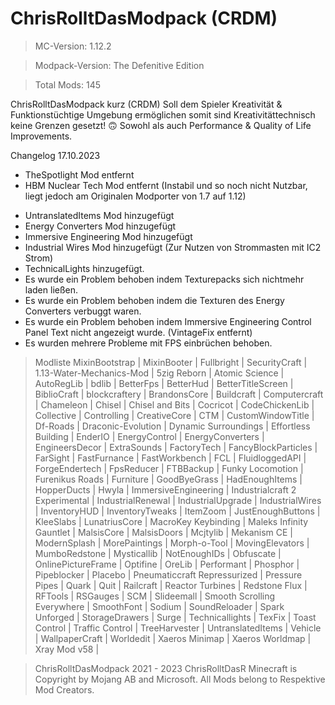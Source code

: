 # ChrisRolltDasModpack (CRDM)
> MC-Version: 1.12.2

> Modpack-Version: The Defenitive Edition

> Total Mods: 145 

ChrisRolltDasModpack kurz (CRDM)
Soll dem Spieler Kreativität & Funktionstüchtige Umgebung ermöglichen somit sind Kreativitättechnisch keine Grenzen gesetzt! 🙃
Sowohl als auch Performance & Quality of Life Improvements.

Changelog 17.10.2023
- TheSpotlight Mod entfernt
- HBM Nuclear Tech Mod entfernt (Instabil und so noch nicht Nutzbar, liegt jedoch am Originalen Modporter von 1.7 auf 1.12)
+ UntranslatedItems Mod hinzugefügt
+ Energy Converters Mod hinzugefügt
+ Immersive Engineering Mod hinzugefügt
+ Industrial Wires Mod hinzugefügt (Zur Nutzen von Strommasten mit IC2 Strom)
+ TechnicalLights hinzugefügt.
+ Es wurde ein Problem behoben indem Texturepacks sich nichtmehr laden ließen.
+ Es wurde ein Problem behoben indem die Texturen des Energy Converters verbuggt waren.
+ Es wurde ein Problem behoben indem Immersive Engineering Control Panel Text nicht angezeigt wurde. (VintageFix entfernt)
+ Es wurden mehrere Probleme mit FPS einbrüchen behoben.

>Modliste
MixinBootstrap |
MixinBooter |
Fullbright |
SecurityCraft |
1.13-Water-Mechanics-Mod |
5zig Reborn |
Atomic Science |
AutoRegLib |
bdlib |
BetterFps |
BetterHud |
BetterTitleScreen |
BiblioCraft |
blockcraftery |
BrandonsCore |
Buildcraft |
Computercraft |
Chameleon |
Chisel |
Chisel and Bits |
Cocricot |
CodeChickenLib |
Collective |
Controlling |
CreativeCore |
CTM |
CustomWindowTitle |
Df-Roads |
Draconic-Evolution |
Dynamic Surroundings |
Effortless Building |
EnderIO |
EnergyControl |
EnergyConverters |
EngineersDecor |
ExtraSounds |
FactoryTech |
FancyBlockParticles |
FarSight |
FastFurnance |
FastWorkbench |
FCL |
FluidloggedAPI |
ForgeEndertech |
FpsReducer |
FTBBackup |
Funky Locomotion |
Furenikus Roads |
Furniture |
GoodByeGrass |
HadEnoughItems |
HopperDucts |
Hwyla |
ImmersiveEngineering |
Industrialcraft 2 Experimental |
IndustrialRenewal |
IndustrialUpgrade |
IndustrialWires |
InventoryHUD |
InventoryTweaks |
ItemZoom |
JustEnoughButtons |
KleeSlabs |
LunatriusCore |
MacroKey Keybinding |
Maleks Infinity Gauntlet |
MalsisCore  |
MalsisDoors |
Mcjtylib |
Mekanism CE |
ModernSplash |
MorePaintings |
Morph-o-Tool |
MovingElevators |
MumboRedstone |
Mysticallib |
NotEnoughIDs |
Obfuscate |
OnlinePictureFrame |
Optifine |
OreLib |
Performant |
Phosphor |
Pipeblocker |
Placebo |
Pneumaticcraft Repressurized |
Pressure Pipes |
Quark |
Quit |
Railcraft |
Reactor Turbines |
Redstone Flux |
RFTools |
RSGauges |
SCM |
Slideemall |
Smooth Scrolling Everywhere |
SmoothFont |
Sodium |
SoundReloader |
Spark Unforged |
StorageDrawers |
Surge |
Technicallights |
TexFix |
Toast Control |
Traffic Control |
TreeHarvester |
UntranslatedItems |
Vehicle |
WallpaperCraft |
Worldedit |
Xaeros Minimap |
Xaeros Worldmap |
Xray Mod v58 |

> ChrisRolltDasModpack 2021 - 2023 ChrisRolltDasR
> Minecraft is Copyright by Mojang AB and Microsoft.
> All Mods belong to Respektive Mod Creators.
